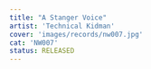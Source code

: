 ```yaml
---
title: "A Stanger Voice"
artist: 'Technical Kidman'
cover: 'images/records/nw007.jpg'
cat: 'NW007'
status: RELEASED
---
```


<!-- At least a year in the making, this 2nd EP from Montreal’s Technical Kidman is well worth the wait. This record has some serious kick-ass!

Hypnotic, slightly dark synth pop/rock/showgaze with all the best subtle references to the 80’s & 90’s. But this is not retro-chic, it could only have happened NOW! -->
